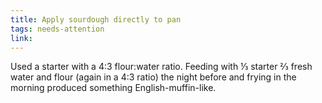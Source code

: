 ```yaml
---
title: Apply sourdough directly to pan
tags: needs-attention
link: 
---
```

Used a starter with a 4:3 flour:water ratio. Feeding with ⅓ starter ⅔ fresh water and flour (again in a 4:3 ratio) the night before and frying in the morning produced something English-muffin-like.

